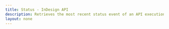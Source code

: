 ```yaml
---
title: Status - InDesign API
description: Retrieves the most recent status event of an API execution job.
layout: none
---
```


<RedoclyAPIBlock src="/firefly-services/docs/indesign/statusapi.json" width="600px" disableSidebar hideTryItPanel scrollYOffset={64} generateCodeSamples="languages: [{lang: 'curl'}]" />
